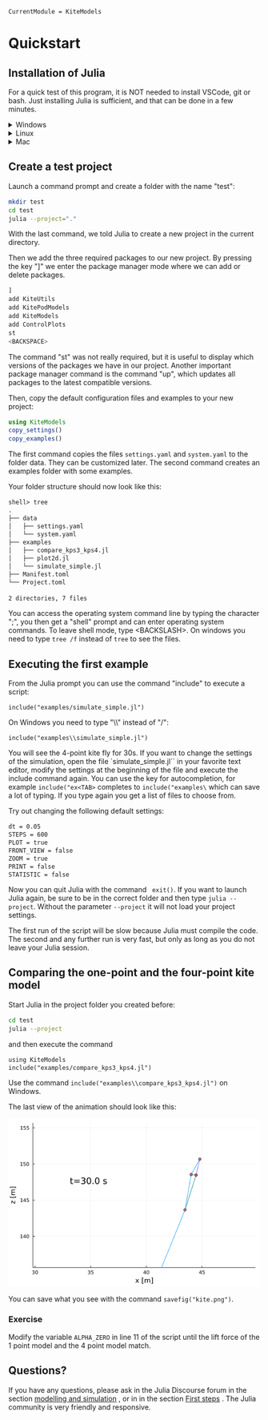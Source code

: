 ```@meta
CurrentModule = KiteModels
```
# Quickstart

## Installation of Julia
For a quick test of this program, it is NOT needed to install VSCode, git or bash. Just installing Julia is sufficient, and that can be done in a few minutes. 
<details>
  <summary>Windows</summary>
    
  ### Windows
  Please download and install Julia using `juliaup`. Launch the `Command Prompt` app and type:

  ```
  winget install julia -s msstore
  juliaup add 1.10
  juliaup update
  ```
  If that doesn't work, download https://install.julialang.org/Julia.appinstaller and double-click on the downloaded file to install it.

  #### Optional
  It is suggested to install [Windows Terminal](https://learn.microsoft.com/en-us/windows/terminal/install) . Copy and paste works better, unicode works much better and you can use it with `bash` or `Command Prompt`, whatever you prefer. It is suggested to set one of these two as default using the `Settings` menu of Windows Terminal.
</details>

<details>
  <summary>Linux</summary>

  ### Linux

  Copy and past the following line to install julia:
  ```
  curl -fsSL https://install.julialang.org | sh
  ```
  Restart your terminal, and then execute:
  ```
  juliaup add 1.10
  juliaup update
  ```

  It is suggested to add the following line to your ```.bashrc``` file:
  ```
  alias jl='./bin/run_julia'
  ```
  This makes it possible to run Julia with the shortcut `jl` later.
</details>

<details>
  <summary>Mac</summary>

  ### Mac
  Please download and install `juliaup` as explained at https://github.com/JuliaLang/juliaup .

  Restart your terminal, and then execute:
  ```
  juliaup add 1.10
  juliaup update
  ```
</details>

## Create a test project
Launch a command prompt and create a folder with the name "test":
```bash
mkdir test
cd test
julia --project="."
```
With the last command, we told Julia to create a new project in the current directory.

Then we add the three required packages to our new project. By pressing the key "]"
we enter the package manager mode where we can add or delete packages.
```julia
]
add KiteUtils
add KitePodModels
add KiteModels
add ControlPlots
st
<BACKSPACE>
```
The command "st" was not really required, but it is useful to display which versions
of the packages we have in our project. Another important package manager command
is the command "up", which updates all packages to the latest compatible versions.

Then, copy the default configuration files and examples to your new project:
```julia
using KiteModels
copy_settings()
copy_examples()
```
The first command copies the files `settings.yaml` and `system.yaml` to the folder data.
They can be customized later. The second command creates an examples folder with some examples.

Your folder structure should now look like this:
```
shell> tree
.
├── data
│   ├── settings.yaml
│   └── system.yaml
├── examples
│   ├── compare_kps3_kps4.jl
│   ├── plot2d.jl
│   └── simulate_simple.jl
├── Manifest.toml
└── Project.toml

2 directories, 7 files
```
You can access the operating system command line by typing the character ";", you then get a "shell" prompt and can enter operating system commands. To leave shell mode, type \<BACKSLASH\>. 
On windows you need to type ```tree /f``` instead of ```tree``` to see the files.

## Executing the first example
From the Julia prompt you can use the command "include" to execute a script:
```
include("examples/simulate_simple.jl")
```
On Windows you need to type "\\\\" instead of "/":
```
include("examples\\simulate_simple.jl")
```
You will see the 4-point kite fly for 30s. If you want to change the settings of the simulation, open the file `simulate_simple.jl`` in your favorite text editor, modify the settings at the beginning of the file and execute the include command again.
You can use the <TAB> key for autocompletion, for example ```include("ex<TAB>``` completes to ```include("examples\``` which can save a lot of typing. If you type <TAB> again you get a list of files to choose from.

Try out changing the following default settings:
```
dt = 0.05
STEPS = 600
PLOT = true
FRONT_VIEW = false
ZOOM = true
PRINT = false
STATISTIC = false
```
Now you can quit Julia with the command ``` exit()```. If you want to launch Julia again, be sure to be in the correct folder and then type ```julia --project```. Without the parameter ```--project``` it will not load your project settings.

The first run of the script will be slow because Julia must compile the code. The second and any further run is very fast, but only as long as you do not leave your Julia session.

## Comparing the one-point and the four-point kite model
Start Julia in the project folder you created before:
```bash
cd test
julia --project
```
and then execute the command
```
using KiteModels
include("examples/compare_kps3_kps4.jl")
```
Use the command ```include("examples\\compare_kps3_kps4.jl")``` on Windows.

The last view of the animation should look like this:

![Initial State](kite.png)

You can save what you see with the command ```savefig("kite.png")```.

### Exercise
Modify the variable ```ALPHA_ZERO``` in line 11 of the script until the lift force of the 1 point model and the 4 point model match.

## Questions?
If you have any questions, please ask in the Julia Discourse forum in the section [modelling and simulation](https://discourse.julialang.org/c/domain/models) , or in in the section [First steps](https://discourse.julialang.org/c/first-steps) . The Julia community is very friendly and responsive.